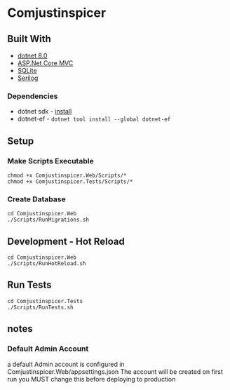 # Comjustinspicer

## Built With
* [dotnet 8.0](https://dotnet.microsoft.com)
* [ASP.Net Core MVC](https://dotnet.microsoft.com/en-us/apps/aspnet)
* [SQLite](https://sqlite.org/)
* [Serilog](https://serilog.net/)

### Dependencies
* dotnet sdk - [install](ttps://dotnet.microsoft.com/en-us/download/dotnet/8.0)
* dotnet-ef - ```dotnet tool install --global dotnet-ef```

## Setup

### Make Scripts Executable
```
chmod +x Comjustinspicer.Web/Scripts/*
chmod +x Comjustinspicer.Tests/Scripts/*
```

### Create Database
```
cd Comjustinspicer.Web
./Scripts/RunMigrations.sh
```

## Development - Hot Reload
```
cd Comjustinspicer.Web
./Scripts/RunHotReload.sh
```

## Run Tests
```
cd Comjustinspicer.Tests
./Scripts/RunTests.sh
```

## notes
### Default Admin Account
a default Admin account is configured in Comjustinspicer.Web/appsettings.json
The account will be created on first run
you MUST change this before deploying to production

